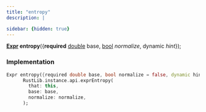 ```yaml
---
title: "entropy"
description: |

sidebar: {hidden: true}
---
```

<span class="dart-code"><strong>[Expr] entropy</strong>({<span class="nobr"><strong>required</strong> [double] base</span>, <span class="nobr">[bool] <i>normalize</i></span>, <span class="nobr">dynamic <i>hint</i></span>});</span>


### Implementation
```dart
Expr entropy({required double base, bool normalize = false, dynamic hint}) =>
      RustLib.instance.api.exprEntropy(
        that: this,
        base: base,
        normalize: normalize,
      );
```

[Expr]: /reference/classes/expr/
[double]: https://api.flutter.dev/flutter/dart-core/double-class.html
[bool]: https://api.flutter.dev/flutter/dart-core/bool-class.html